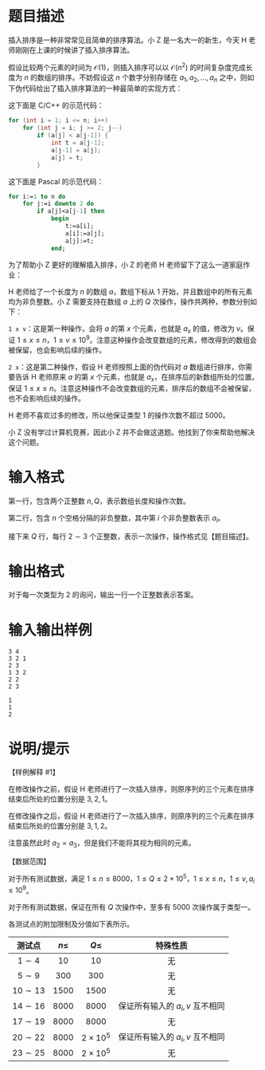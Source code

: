 # 题目描述

插入排序是一种非常常见且简单的排序算法。小 Z 是一名大一的新生，今天 H 老师刚刚在上课的时候讲了插入排序算法。

假设比较两个元素的时间为 $\mathcal O(1)$，则插入排序可以以 $\mathcal O(n^2)$ 的时间复杂度完成长度为 $n$ 的数组的排序。不妨假设这 $n$ 个数字分别存储在 $a_1, a_2, \ldots, a_n$ 之中，则如下伪代码给出了插入排序算法的一种最简单的实现方式：

这下面是 C/C++ 的示范代码：

```c
for (int i = 1; i <= n; i++)
    for (int j = i; j >= 2; j--)
        if (a[j] < a[j-1]) {
            int t = a[j-1];
            a[j-1] = a[j];
            a[j] = t;
        }
```

这下面是 Pascal 的示范代码：

```pascal
for i:=1 to n do
    for j:=i downto 2 do
        if a[j]<a[j-1] then
            begin
                t:=a[i];
                a[i]:=a[j];
                a[j]:=t;
            end;
```

为了帮助小 Z 更好的理解插入排序，小 Z 的老师 H 老师留下了这么一道家庭作业：

H 老师给了一个长度为 $n$ 的数组 $a$，数组下标从 $1$ 开始，并且数组中的所有元素均为非负整数。小 Z 需要支持在数组 $a$ 上的 $Q$ 次操作，操作共两种，参数分别如下：

`1 x v`：这是第一种操作，会将 $a$ 的第 $x$ 个元素，也就是 $a_x$ 的值，修改为 $v$。保证 $1 \leq x \leq n$，$1 \leq v \leq {10}^9$。注意这种操作会改变数组的元素，修改得到的数组会被保留，也会影响后续的操作。

`2 x`：这是第二种操作，假设 H 老师按照上面的伪代码对 $a$ 数组进行排序，你需要告诉 H 老师原来 $a$ 的第 $x$ 个元素，也就是 $a_x$，在排序后的新数组所处的位置。保证 $1 \leq x \leq n$。注意这种操作不会改变数组的元素，排序后的数组不会被保留，也不会影响后续的操作。

H 老师不喜欢过多的修改，所以他保证类型 $1$ 的操作次数不超过 $5000$。

小 Z 没有学过计算机竞赛，因此小 Z 并不会做这道题。他找到了你来帮助他解决这个问题。

# 输入格式

第一行，包含两个正整数 $n, Q$，表示数组长度和操作次数。

第二行，包含 $n$ 个空格分隔的非负整数，其中第 $i$ 个非负整数表示 $a_i$。

接下来 $Q$ 行，每行 $2 \sim 3$ 个正整数，表示一次操作，操作格式见【题目描述】。

# 输出格式

对于每一次类型为 $2$ 的询问，输出一行一个正整数表示答案。

# 输入输出样例

```input1
3 4
3 2 1
2 3
1 3 2
2 2
2 3
```

```output1
1
1
2
```

# 说明/提示

【样例解释 #1】

在修改操作之前，假设 H 老师进行了一次插入排序，则原序列的三个元素在排序结束后所处的位置分别是 $3, 2, 1$。

在修改操作之后，假设 H 老师进行了一次插入排序，则原序列的三个元素在排序结束后所处的位置分别是 $3, 1, 2$。

注意虽然此时 $a_2 = a_3$，但是我们不能将其视为相同的元素。

【数据范围】

对于所有测试数据，满足 $1 \leq n \leq 8000$，$1 \leq Q \leq 2 \times {10}^5$，$1 \leq x \leq n$，$1 \leq v,a_i \leq {10}^9$。

对于所有测试数据，保证在所有 $Q$ 次操作中，至多有 $5000$ 次操作属于类型一。

各测试点的附加限制及分值如下表所示。

|    测试点    | $n \leq$ |     $Q \leq$      |            特殊性质             |
| :----------: | :------: | :---------------: | :-----------------------------: |
|  $1 \sim 4$  |   $10$   |       $10$        |               无                |
|  $5 \sim 9$  |  $300$   |       $300$       |               无                |
| $10 \sim 13$ |  $1500$  |      $1500$       |               无                |
| $14 \sim 16$ |  $8000$  |      $8000$       | 保证所有输入的 $a_i,v$ 互不相同 |
| $17 \sim 19$ |  $8000$  |      $8000$       |               无                |
| $20 \sim 22$ |  $8000$  | $2 \times {10}^5$ | 保证所有输入的 $a_i,v$ 互不相同 |
| $23 \sim 25$ |  $8000$  | $2 \times {10}^5$ |               无                |
